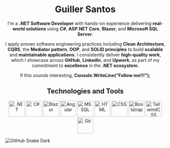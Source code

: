 <div align="center">

# **Guiller Santos**  

I'm a **.NET Software Developer** with hands-on experience delivering **real-world solutions** using **C#**, **ASP.NET Core**, **Blazor**, and **Microsoft SQL Server**. 

I apply proven software engineering practices including **Clean Architecture**, **CQRS**, the **Mediator pattern**, **OOP**, and **SOLID principles** to build **scalable** and **maintainable applications**. I consistently deliver **high-quality work**, which I showcase across **GitHub**, **LinkedIn**, and **Upwork**, as part of my commitment to **excellence** in the **.NET ecosystem**.

If this sounds interesting, **Console.WriteLine("Follow me!!!");**

</div>

<div align="center">

## **Technologies and Tools**  

</div>

<p align="center">
    <img src="https://upload.wikimedia.org/wikipedia/commons/7/7d/Microsoft_.NET_logo.svg" alt=".NET" width="50" height="50"/>
    <img src="https://cdn.jsdelivr.net/gh/devicons/devicon/icons/csharp/csharp-original.svg" alt="C#" width="50" height="50"/>
    <img src="https://cdn.jsdelivr.net/gh/devicons/devicon/icons/blazor/blazor-original.svg" alt="Blazor" width="50" height="50"/>
    <img src="https://cdn.jsdelivr.net/gh/devicons/devicon/icons/angularjs/angularjs-original.svg" alt="Angular" width="50" height="50"/>
    <img src="https://cdn.jsdelivr.net/gh/devicons/devicon/icons/microsoftsqlserver/microsoftsqlserver-plain.svg" alt="MSSQL" width="50" height="50"/>
    <img src="https://cdn.jsdelivr.net/gh/devicons/devicon/icons/html5/html5-original.svg" alt="HTML" width="50" height="50"/>
    <img src="https://cdn.jsdelivr.net/gh/devicons/devicon/icons/css3/css3-original.svg" alt="CSS" width="50" height="50"/>
    <img src="https://cdn.jsdelivr.net/gh/devicons/devicon/icons/bootstrap/bootstrap-original.svg" alt="Bootstrap" width="50" height="50"/>
    <img src="https://cdn.jsdelivr.net/gh/devicons/devicon/icons/tailwindcss/tailwindcss-original.svg" alt="TailwindCSS" width="50" height="50"/>
    <img src="https://cdn.jsdelivr.net/gh/devicons/devicon/icons/git/git-original.svg" alt="Git" width="50" height="50"/>
</p>


![GitHub Snake Dark](https://raw.githubusercontent.com/GuillerSantos/GuillerSantos/output/github-snake-dark.svg?palette=github-dark)
